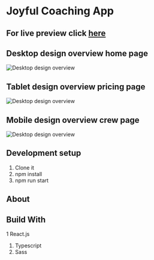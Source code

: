 # Joyful Coaching App

## For live preview click <strong>[here](https://photosnap-pro.netlify.app/)</strong>

## Desktop design overview home page

![Desktop design overview](./src/assets/img/final/home-desktop.png)

## Tablet design overview pricing page

![Desktop design overview](./src/assets/img/final/photosnap-tablet.png)

## Mobile design overview crew page

![Desktop design overview](./src/assets/img/final/photosnap-mobile.png)

## Development setup

1. Clone it
2. npm install
3. npm run start

## About

## Build With

1 React.js

1. Typescript
1. Sass
